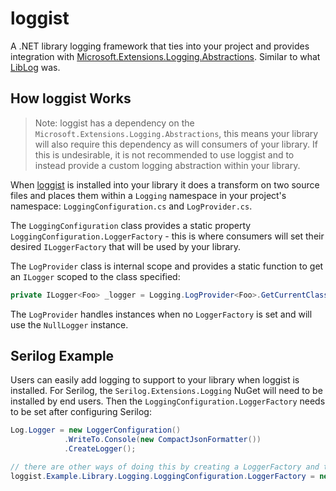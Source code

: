 # loggist

A .NET library logging framework that ties into your project and provides integration with [Microsoft.Extensions.Logging.Abstractions](https://www.nuget.org/packages/Microsoft.Extensions.Logging.Abstractions/). Similar to what [LibLog](https://github.com/damianh/LibLog) was.

## How loggist Works

> Note: loggist has a dependency on the `Microsoft.Extensions.Logging.Abstractions`, this means your library will also require this dependency as will consumers of your library. If this is undesirable, it is not recommended to use loggist and to instead provide a custom logging abstraction within your library.

When [loggist](https://www.nuget.org/packages/loggist/) is installed into your library it does a transform on two source files and places them within a `Logging` namespace in your project's namespace: `LoggingConfiguration.cs` and `LogProvider.cs`.

The `LoggingConfiguration` class provides a static property `LoggingConfiguration.LoggerFactory` - this is where consumers will set their desired `ILoggerFactory` that will be used by your library.

The `LogProvider` class is internal scope and provides a static function to get an `ILogger` scoped to the class specified:

```cs
private ILogger<Foo> _logger = Logging.LogProvider<Foo>.GetCurrentClassLogger();
```

The `LogProvider` handles instances when no `LoggerFactory` is set and will use the `NullLogger` instance.

## Serilog Example

Users can easily add logging to support to your library when loggist is installed. For Serilog, the `Serilog.Extensions.Logging` NuGet will need to be installed by end users. Then the `LoggingConfiguration.LoggerFactory` needs to be set after configuring Serilog:

```cs
Log.Logger = new LoggerConfiguration()
            .WriteTo.Console(new CompactJsonFormatter())
            .CreateLogger();

// there are other ways of doing this by creating a LoggerFactory and then calling AddProvider to it
loggist.Example.Library.Logging.LoggingConfiguration.LoggerFactory = new Microsoft.Extensions.Logging.LoggerFactory().AddSerilog();
```